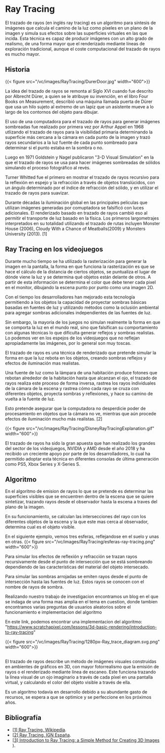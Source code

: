 # Ray Tracing

El trazado de rayos (en inglés ray tracing) es un algoritmo para síntesis de imágenes que calcula el camino de la luz como píxeles en un plano de la imagen y simula sus efectos sobre las superficies virtuales en las que incida. Esta técnica es capaz de producir imágenes con un alto grado de realismo, de una forma mayor que el renderizado mediante líneas de exploración tradicional, aunque el coste computacional del trazado de rayos es mucho mayor. 

## Historia

{{< figure src="/vc/images/RayTracing/DurerDoor.jpg" width="600">}}

La idea del trazado de rayos se remonta al Siglo XVI cuando fue descrito por Albrecht Dürer, a quien se le atribuye su invención, en el libro Four Books on Measurement, describió una máquina llamada puerta de Dürer que usa un hilo sujeto al extremo de un lapiz que un asistente mueve a lo largo de los contornos del objeto para dibujar.

El uso de una computadora para el trazado de rayos para generar imágenes sombreadas fue realizado por primera vez por Arthur Appel en 1968 utlizando el trazado de rayos para la visibilidad primaria determinando la superficie más cercana a la cámara en cada punto de la imagen y trazó rayos secundarios a la luz fuente de cada punto sombreado para determinar si el punto estaba en la sombra o no.

Luego en 1971 Goldstein y Nagel publicaron "3-D Visual Simulation" en la que el trazado de rayos se usa para hacer imágenes sombreadas de sólidos simulando el proceso fotográfico al revés.

Turner Whitted fue el primero en mostrar el trazado de rayos recursivo para la reflexión en espejo y la refracción a través de objetos translúcidos, con un ángulo determinado por el índice de refracción del sólido, y en utilizar el trazado de rayos para suavizar.

Durante décadas la iluminación global en las principales peliculas que utilizan imágenes generadas por comuptadora se falsificó con luces adicionales. El renderizado basado en trazado de rayos cambió eso al permitir el transporte de luz basado en la física. Los primeros largometrajes interpretados en su totalidad utilizando el trazado de rutas incluyen Monster House (2006), Cloudy With a Chance of Meatballs(2009) y Monsters University (2013). [1]


## Ray Tracing en los videojuegos

Durante mucho tiempo se ha utilizado la rasterización para generar la imagen en la pantalla, la forma en que funciona la rasterización es que se hace el cálculo de la distancia de ciertos objetos, se puntualiza el lugar de dónde viene la luz y se determina qué objetos están delante de otros. A partir de esta información se determina el color que debe tener cada pixel en el monitor, dibujando la escena punto por punto como una imagen 2D.

Con el tiempo los desarrolladores han mejorado esta tecnología permitiendo a los objetos la capacidad de proyectar sombras básicas basadas en fuentes de luz y utilizando métodos como la oclusión ambiental para agregar sombras adicionales independientes de las fuentes de luz.

Sin embargo, la mayoría de los juegos no simulan realmente la forma en que se comporta la luz en el mundo real, sino que falsifican su comportamiento con algunas técnicas lo que dificulta generar reflejos y sombras realistas. Lo podemos ver en los espejos de los videojuegos que no reflejan apropiadamente las imágenes, por lo general son muy toscas.

El trazado de rayos es una técnica de renderizado que pretende simular la forma en que la luz rebota en los objetos, creando sombras reflejos y efectos de iluminación mas realistas.

Una fuente de luz como la lámpara de una habitación produce fotones que rebotan alrededor de la habitación hasta que alcanzan el ojo, el trazado de rayos realiza este proceso de forma inversa, rastrea los rayos individuales de la cámara de la escena y rastrea cómo cada rayo se cruza con diferentes objetos, proyecta sombras y reflexiones, y hace su camino de vuelta a la fuente de luz.

Esto pretende asegurar que la computadora no desperdicie poder de procesamiento en objetos que la cámara no ve, mientras que aún procede efectos de iluminación mucho más realistas. [2]

{{< figure src="/vc/images/RayTracing/DisneyRayTracingExplanation.gif" width="600">}}

El trazado de rayos ha sido la gran apuesta que han realizado los grandes del sector de los videojuegos, NVIDIA y AMD desde el año 2018 y ha recibido un creciente apoyo por parte de los desarrolladores, lo cual ha permitido adoptar esta técnica en diferentes consolas de última generación como PS5, Xbox Series y X-Series S.

## Algoritmo

En el algoritmo de emision de rayos lo que se pretende es determinar las superficies visibles que se encuentren dentro de la escena que se quiere sintetizar, trazando rayos desde el observador hasta la escena a traves del plano de la imagen.

En su funcionamiento, se calculan las intersecciones del rayo con los diferentes objetos de la escena y la que este mas cerca al observador, determina cual es el objeto visible.

En el siguiente ejemplo, vemos tres esferas, reflejandose en el suelo y unas en otras.
{{< figure src="/vc/images/RayTracing/esferas-ray-tracing.png" width="600">}}

Para simular los efectos de reflexión y refracción se trazan rayos recursivamente desde el punto de intersección que se está sombreando dependiendo de las características del material del objeto intersecado.

Para simular las sombras arrojadas se emiten rayos desde el punto de intersección hasta las fuentes de luz. Estos rayos se conocen con el nombre de rayos de sombra.

Realizando nuestro trabajo de investigacion encontramos un blog en el que se indaga de una forma mas amplia en el tema en cuestion, donde tambien encontramos varias preguntas de usuarios aleatorios sobre el funcionamiento e implementacion del algoritmo 

En este link, podemos encontrar una implementacion del algoritmo: "https://www.scratchapixel.com/lessons/3d-basic-rendering/introduction-to-ray-tracing"

{{< figure src="/vc/images/RayTracing/1280px-Ray_trace_diagram.svg.png" width="600">}}

## 

El trazado de rayos describe un método de imágenes visuales construidas en ambientes de gráficos en 3D, con mayor fotorrealismo que la emisión de rayos o el renderizado mediante línea de escaneo. Este funciona trazando la línea visual de un ojo imaginario a través de cada píxel en una pantalla virtual, y calculando el color del objeto visible a través de ella.

Es un algoritmo todavía en desarrollo debido a su abundante gasto de recursos, se espera a que se optimice y se perfeccione en los próximos años.

## Bibliografía
* [[1] Ray Tracing. Wikipedia](https://en.wikipedia.org/wiki/Ray_tracing_(graphics)).
* [[2] Ray Tracing. IGN España](https://es.ign.com/nvidia/138637/feature/que-es-el-trazado-de-rayos-y-por-que-deberia-importarte).
* [[3] Introduction to Ray Tracing: a Simple Method for Creating 3D Images ](https://www.scratchapixel.com/lessons/3d-basic-rendering/introduction-to-ray-tracing)).